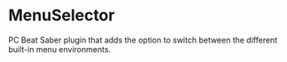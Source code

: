 # MenuSelector
 PC Beat Saber plugin that adds the option to switch between the different built-in menu environments.
